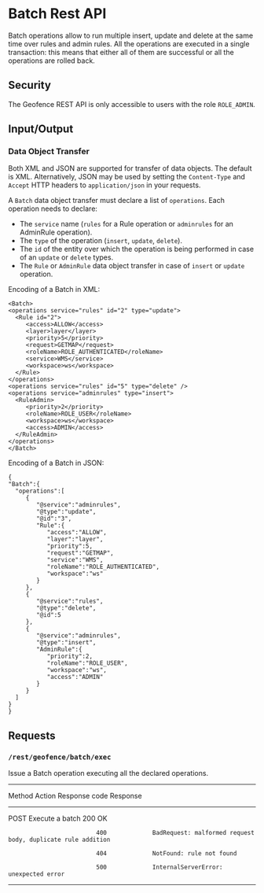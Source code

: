 # Batch Rest API

Batch operations allow to run multiple insert, update and delete at the same time over rules and admin rules. All the operations are executed in a single transaction: this means that either all of them are successful or all the operations are rolled back.

## Security

The Geofence REST API is only accessible to users with the role `ROLE_ADMIN`.

## Input/Output

### Data Object Transfer

Both XML and JSON are supported for transfer of data objects. The default is XML. Alternatively, JSON may be used by setting the `Content-Type` and `Accept` HTTP headers to `application/json` in your requests.

A `Batch` data object transfer must declare a list of `operations`. Each operation needs to declare:

-   The `service` name (`rules` for a Rule operation or `adminrules` for an AdminRule operation).
-   The `type` of the operation (`insert`, `update`, `delete`).
-   The `id` of the entity over which the operation is being performed in case of an `update` or `delete` types.
-   The `Rule` or `AdminRule` data object transfer in case of `insert` or `update` operation.

Encoding of a Batch in XML:

    <Batch>
    <operations service="rules" id="2" type="update">
      <Rule id="2">
         <access>ALLOW</access>
         <layer>layer</layer>
         <priority>5</priority>
         <request>GETMAP</request>
         <roleName>ROLE_AUTHENTICATED</roleName>
         <service>WMS</service>
         <workspace>ws</workspace>
      </Rule>
    </operations>
    <operations service="rules" id="5" type="delete" />
    <operations service="adminrules" type="insert">
      <RuleAdmin>
         <priority>2</priority>
         <roleName>ROLE_USER</roleName>
         <workspace>ws</workspace>
         <access>ADMIN</access>
      </RuleAdmin>
    </operations>
    </Batch>

Encoding of a Batch in JSON:

    {
    "Batch":{
      "operations":[
         {
            "@service":"adminrules",
            "@type":"update",
            "@id":"3",
            "Rule":{
               "access":"ALLOW",
               "layer":"layer",
               "priority":5,
               "request":"GETMAP",
               "service":"WMS",
               "roleName":"ROLE_AUTHENTICATED",
               "workspace":"ws"
            }
         },
         {
            "@service":"rules",
            "@type":"delete",
            "@id":5
         },
         {
            "@service":"adminrules",
            "@type":"insert",
            "AdminRule":{
               "priority":2,
               "roleName":"ROLE_USER",
               "workspace":"ws",
               "access":"ADMIN"
            }
         }
      ]
    }
    }

## Requests

### `/rest/geofence/batch/exec`

Issue a Batch operation executing all the declared operations.

  --------------------------------------------------------------------------------------------------------
  Method   Action            Response code   Response
  -------- ----------------- --------------- -------------------------------------------------------------
  POST     Execute a batch   200             OK

                             400             BadRequest: malformed request body, duplicate rule addition

                             404             NotFound: rule not found

                             500             InternalServerError: unexpected error
  --------------------------------------------------------------------------------------------------------
